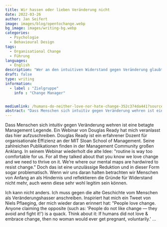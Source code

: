 ```yaml
---
title: Wir hassen oder lieben Veränderung nicht
date: 2022-03-26
author: Jan Seifert
image: images/blog/opentochange.webp
bg_image: images/writing-bg.webp
categories:
  - Psychologie
  - Behavioural Design
tags:
  - Organisational Change
  - Führung
languages:
  - English
description: "Wer an den intuitiven Widerstand gegen Veränderung glaubt, provoziert möglicherweise genau das"
draft: false
type: writing
information:
  - label : "Zielgruppe"
    info : "Change Manager"


mediumlink: /humans-do-neither-love-nor-hate-change-352c374da441?source=friends_link&sk=57b4993d78bc9a54cee2a1adfd3ddff2
abstract: "Dass Menschen sich intuitiv gegen Veränderung wehren ist eine betagte Management Legende. Es gibt keinen grundsätzlichen Widerstand gegen Veränderung. Menschen reagieren auf Veränderung und diese Reaktionen sind bedingt durch die Umstände. Trotzdem scheint es manchmal, dass Andere einfach kein Stück nachgeben? Und wie wir darauf reagieren können? Was können wir tun? Lest das hier."
---
```


Dass Menschen sich intuitiv gegen Veränderung wehren ist eine betagte Management Legende. Ein Webinar von Douglas Ready hat mich veranlasst das hier aufzuschreiben. Douglas Ready ist ein erfahrener Dozent für organisationale Effizienz an der MIT Sloan School of Management. Seine zahlreichen Publikationen finden in der Management Community großen Anklang. In seinem Webinar wiederholt die alte Idee: "routine is way too comfortable for us. For all they talked about that you know we love change and we need to thrive on it. We’re where our mental maps are hardwired to resist change." Doch das ist eine unzulässige Reduktion und in dieser Form sogar problematisch. Wenn wir uns daran halten betrachten wir Menschen von Anfang an als Hindernis und reflektieren die Gründe für Widerstand nicht mehr, auch wenn diese sehr wohl legitim sein können.

Ich kann nicht anders. Ich muss gegen die alte Geschichte vom Menschen als Veränderungshasser anschreiben. Inspiriert hat mich ein Tweet von Niels Pflaeging, der mich wieder daran erinnert hat: "People love change. Anyone claiming the opposite (such as: 'People do not like change — they avoid and fight it!') is a quack. Think about it: If humans did not love & embrace change, then no woman would ever get pregnant, voluntarily.' ...

